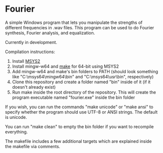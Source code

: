 # Fourier
A simple Windows program that lets you manipulate the strengths of different frequencies in .wav files. This program can be used to do Fourier synthesis, Fourier analysis, and equalization.

Currently in development.

Compilation instructions:
1. Install [MSYS2](https://www.msys2.org/)
2. Install mingw-w64 and [make](https://www.gnu.org/software/make/) for 64-bit using MSYS2
3. Add mingw-w64 and make's bin folders to PATH (should look something like "C:\msys64\mingw64\bin" and "C:\msys64\usr\bin", respectively)
4. Clone this repository and create a folder named "bin" inside of it (if it doesn't already exist)
5. Run make inside the root directory of the repository. This will create the program executable named "fourier.exe" inside the bin folder

If you wish, you can run the commands "make unicode" or "make ansi" to specify whether the program should use UTF-8 or ANSI strings. The default is unicode.

You can run "make clean" to empty the bin folder if you want to recompile everything.

The makefile includes a few additional targets which are explained inside the makefile via comments.
